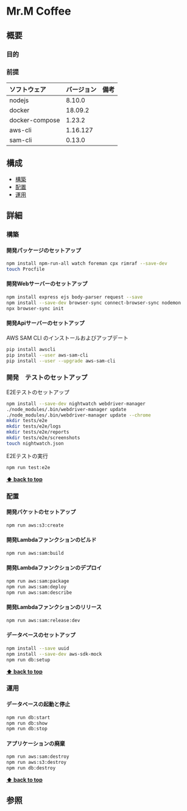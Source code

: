 # Mr.M Coffee 

## 概要

### 目的

### 前提

| ソフトウェア   | バージョン | 備考 |
| :------------- | :--------- | :--- |
| nodejs         | 8.10.0      |      |
| docker         | 18.09.2     |      |
| docker-compose | 1.23.2      |      |
| aws-cli        | 1.16.127    |      |
| sam-cli        | 0.13.0    |      |

## 構成

- [構築](#構築)
- [配置](#配置)
- [運用](#運用)

## 詳細

### 構築

#### 開発パッケージのセットアップ

```bash
npm install npm-run-all watch foreman cpx rimraf --save-dev
touch Procfile
```

#### 開発Webサーバーのセットアップ

```bash
npm install express ejs body-parser request --save
npm install --save-dev browser-sync connect-browser-sync nodemon
npx browser-sync init
```

#### 開発Apiサーバーのセットアップ
 
AWS SAM CLI のインストールおよびアップデート
 
 ```bash
 pip install awscli
 pip install --user aws-sam-cli
 pip install --user --upgrade aws-sam-cli
 ```
 
 ### 開発　テストのセットアップ
 E2Eテストのセットアップ
 
```bash
npm install --save-dev nightwatch webdriver-manager
./node_modules/.bin/webdriver-manager update
./node_modules/.bin/webdriver-manager update --chrome
mkdir tests/e2e
mkdir tests/e2e/logs
mkdir tests/e2e/reports
mkdir tests/e2e/screenshots
touch nightwatch.json
```
 
 E2Eテストの実行
```bash
npm run test:e2e
```
 
**[⬆ back to top](#構成)**

### 配置

#### 開発バケットのセットアップ

```bash
npm run aws:s3:create
```

#### 開発Lambdaファンクションのビルド

```bash
npm run aws:sam:build
```

#### 開発Lambdaファンクションのデプロイ

```bash
npm run aws:sam:package
npm run aws:sam:deploy
npm run aws:sam:describe
```

#### 開発Lambdaファンクションのリリース

```bash
npm run aws:sam:release:dev
```

#### データベースのセットアップ

```bash
npm install --save uuid
npm install --save-dev aws-sdk-mock
npm run db:setup
```

**[⬆ back to top](#構成)**

### 運用

#### データベースの起動と停止

```bash
npm run db:start
npm run db:show
npm run db:stop
```

#### アプリケーションの廃棄

```bash
npm run aws:sam:destroy
npm run aws:s3:destroy
npm run db:destroy
```

**[⬆ back to top](#構成)**

## 参照